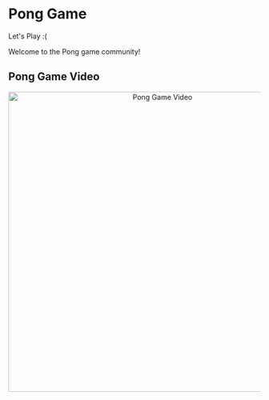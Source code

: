 # Pong Game
Let's Play :(

Welcome to the Pong game community!

## Pong Game Video
<p align="center">
  <a href="https://pavitech.wistia.com/medias/gmoozkj9uu">
    <img src="https://img.youtube.com/vi/YOUR_VIDEO_ID/0.jpg" alt="Pong Game Video" width="600">
  </a>
</p>

